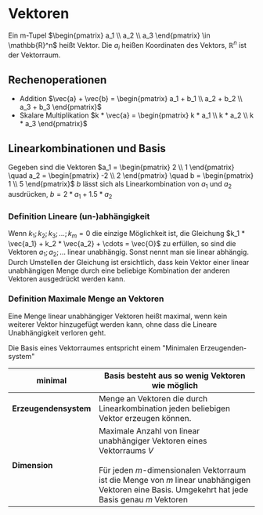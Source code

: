 # Vektoren
Ein m-Tupel $\begin{pmatrix} a_1 \\ a_2 \\ a_3 \end{pmatrix} \in \mathbb{R}^n$ heißt Vektor.
Die $a_i$ heißen Koordinaten des Vektors, $\mathbb{R}^n$ ist der Vektorraum.

## Rechenoperationen
- Addition $\vec{a} + \vec{b} = \begin{pmatrix} a_1 + b_1 \\ a_2 + b_2 \\ a_3 + b_3 \end{pmatrix}$ 
- Skalare Multiplikation $k * \vec{a} = \begin{pmatrix} k * a_1 \\ k * a_2 \\ k * a_3 \end{pmatrix}$ 
## Linearkombinationen und Basis
Gegeben sind die Vektoren $a_1 = \begin{pmatrix} 2 \\ 1  \end{pmatrix} \quad a_2 = \begin{pmatrix} -2 \\ 2 \end{pmatrix} \quad b = \begin{pmatrix} 1 \\ 5 \end{pmatrix}$ 
$b$ lässt sich als Linearkombination von $a_1$ und $a_2$ ausdrücken, $b = 2 * a_1 + 1.5 * a_2$ 

### Definition Lineare (un-)abhängigkeit
Wenn $k_1; k_2; k_3; \ldots; k_m = 0$ die einzige Möglichkeit ist, die Gleichung $k_1 * \vec{a_1} + k_2 * \vec{a_2} + \cdots = \vec{O}$ zu erfüllen, so sind die Vektoren $a_1; a_2; \ldots$ linear unabhängig.
Sonst nennt man sie linear abhängig.
Durch Umstellen der Gleichung ist ersichtlich, dass kein Vektor einer linear unabhängigen Menge durch eine beliebige Kombination der anderen Vektoren ausgedrückt werden kann.

### Definition Maximale Menge an Vektoren
Eine Menge linear unabhängiger Vektoren heißt maximal, wenn kein weiterer Vektor hinzugefügt werden kann, ohne dass die Lineare Unabhängigkeit verloren geht.

Die Basis eines Vektorraumes entspricht einem "Minimalen Erzeugenden-system"

| **minimal**           | Basis besteht aus so wenig Vektoren wie möglich                                                                                                                                                                                 |
| --------------------- | ------------------------------------------------------------------------------------------------------------------------------------------------------------------------------------------------------------------------------- |
| **Erzeugendensystem** | Menge an Vektoren die durch Linearkombination jeden beliebigen Vektor erzeugen können.                                                                                                                                          |
| **Dimension**         | Maximale Anzahl von linear unabhängiger Vektoren eines Vektorraums $V$<br><br>Für jeden $m$-dimensionalen Vektorraum ist die Menge von $m$ linear unabhängigen Vektoren eine Basis. Umgekehrt hat jede Basis genau $m$ Vektoren |
